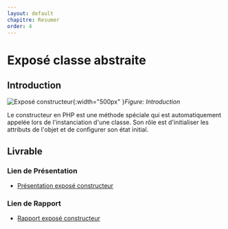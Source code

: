 ```yaml
---
layout: default
chapitre: Resumer
order: 4
---
```


# Exposé classe abstraite
<!-- new slide -->
## Introduction 
![Exposé constructeur](/lab-poo/exposé-constructeur/images/introduction.jpg){:width="500px" }*Figure: Introduction*

<!-- note -->

Le constructeur en PHP est une méthode spéciale qui est automatiquement appelée lors de l'instanciation d'une classe. Son rôle est d'initialiser les attributs de l'objet et de configurer son état initial.

<!-- new slide -->

## Livrable 

### Lien de Présentation
- [Présentation exposé constructeur](/lab-poo/exposé-constructeur/presentation.html)

### Lien de Rapport
- [Rapport exposé constructeur](/lab-poo/exposé-constructeur/rapport.html)


<!-- new slide -->


